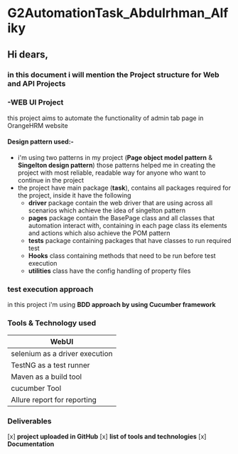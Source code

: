 # G2AutomationTask_Abdulrhman_Alfiky

## Hi dears,
### in this document i will mention the Project structure for Web and API Projects

### -WEB UI Project
this project aims to automate the functionality of admin tab page in OrangeHRM website

#### Design pattern used:- 
- i'm using two patterns in my project (**Page object model pattern** & **Singelton design pattern**) 
those patterns helped me in creating the project with most reliable, readable way for anyone who want to continue in the project
- the project have main package (**task**), contains all packages required for the project, inside it have the following
    - **driver** package contain the web driver that are using across all scenarios which achieve the idea of singelton pattern
    - **pages** package contain the BasePage class and all classes that automation interact with, containing in each page class its elements and actions which also achieve the POM pattern 
    - **tests** package containing packages that have classes to run required test 
    - **Hooks** class containing methods that need to be run before test execution
    - **utilities** class have the config handling of property files 
  

### test execution approach 
in this project i'm using ****BDD approach** by using Cucumber framework**  



### Tools & Technology used
| WebUI                              | 
|------------------------------------|
| selenium as a driver execution     | 
| TestNG as a test runner            | 
| Maven as a build tool              | 
| cucumber Tool                      | 
| Allure report for reporting        |

### Deliverables 
[x] **project uploaded in GitHub** 
[x] **list of tools and technologies**
[x] **Documentation**



